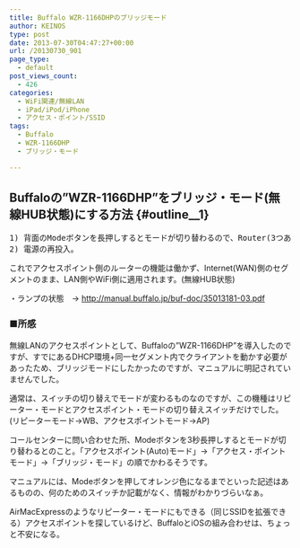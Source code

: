 ```yaml
---
title: Buffalo WZR-1166DHPのブリッジモード
author: KEINOS
type: post
date: 2013-07-30T04:47:27+00:00
url: /20130730_901
page_type:
  - default
post_views_count:
  - 426
categories:
  - WiFi関連/無線LAN
  - iPad/iPod/iPhone
  - アクセス・ポイント/SSID
tags:
  - Buffalo
  - WZR-1166DHP
  - ブリッジ・モード

---
```

## Buffaloの”WZR-1166DHP”をブリッジ・モード(無線HUB状態)にする方法 {#outline__1}

<div class="section">
  <pre>
1) 背面のModeボタンを長押しするとモードが切り替わるので、Router(3つあるランプの一番下)のランプが消えるまで、切り替える。
2) 電源の再投入。
</pre>
  
  <p>
    これでアクセスポイント側のルーターの機能は働かず、Internet(WAN)側のセグメントのまま、LAN側やWiFi側に適用されます。(無線HUB状態)
  </p>
  
  <p>
    ・ランプの状態　→ <a href="http://manual.buffalo.jp/buf-doc/35013181-03.pdf" target="_blank">http://manual.buffalo.jp/buf-doc/35013181-03.pdf</a>
  </p>
  
  <h3 id="outline__1_1">
    ■所感
  </h3>
  
  <p>
    無線LANのアクセスポイントとして、Buffaloの&#8221;WZR-1166DHP&#8221;を導入したのですが、すでにあるDHCP環境+同一セグメント内でクライアントを動かす必要があったため、ブリッジモードにしたかったのですが、マニュアルに明記されていませんでした。
  </p>
  
  <p>
    通常は、スイッチの切り替えでモードが変わるものなのですが、この機種はリピーター・モードとアクセスポイント・モードの切り替えスイッチだけでした。(リピーターモード→WB、アクセスポイントモード→AP)
  </p>
  
  <p>
    コールセンターに問い合わせた所、Modeボタンを3秒長押しするとモードが切り替わるとのこと。「アクセスポイント(Auto)モード」→「アクセス・ポイントモード」→「ブリッジ・モード」の順でかわるそうです。
  </p>
  
  <p>
    マニュアルには、Modeボタンを押してオレンジ色になるまでといった記述はあるものの、何のためのスイッチか記載がなく、情報がわかりづらいなぁ。
  </p>
  
  <p>
    AirMacExpressのようなリピーター・モードにもできる（同じSSIDを拡張できる）アクセスポイントを探しているけど、BuffaloとiOSの組み合わせは、ちょっと不安になる。
  </p>
</div>